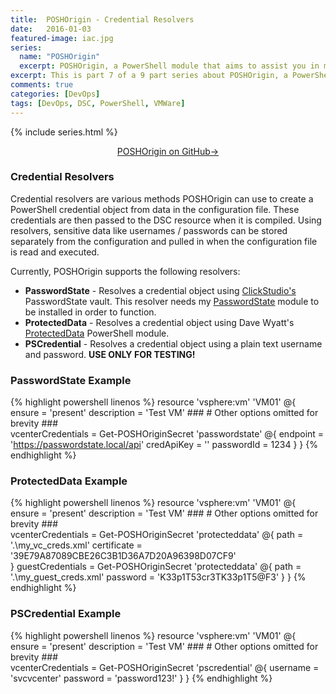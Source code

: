 ```yaml
---
title:  POSHOrigin - Credential Resolvers
date:   2016-01-03
featured-image: iac.jpg
series:
  name: "POSHOrigin"
  excerpt: POSHOrigin, a PowerShell module that aims to assist you in managing your Infrastructure via custom PowerShell DSC resources.
excerpt: This is part 7 of a 9 part series about POSHOrigin, a PowerShell module that aims to assist you in managing your Infrastructure via custom PowerShell DSC resources.
comments: true
categories: [DevOps]
tags: [DevOps, DSC, PowerShell, VMWare]
---
```


{% include series.html %}

<p style="text-align: center;">
  <a target="_blank" class="btn small" href="https://github.com/devblackops/POSHOrigin">POSHOrigin on GitHub→</a>
</p>

### Credential Resolvers

Credential resolvers are various methods POSHOrigin can use to create a PowerShell credential object from data in the configuration file. These credentials are then passed to the DSC resource when it is compiled. Using resolvers, sensitive data like usernames / passwords can be stored separately from the configuration and pulled in when the configuration file is read and executed.

Currently, POSHOrigin supports the following resolvers:

* **PasswordState** - Resolves a credential object using [ClickStudio's](http://www.clickstudios.com.au/) PasswordState vault. This resolver needs my [PasswordState](https://github.com/devblackops/PasswordState) module to be installed in order to function.
* **ProtectedData** - Resolves a credential object using Dave Wyatt's [ProtectedData](https://github.com/dlwyatt/ProtectedData) PowerShell module.
* **PSCredential** - Resolves a credential object using a plain text username and password. **USE ONLY FOR TESTING!**

### PasswordState Example

{% highlight powershell linenos %}
resource 'vsphere:vm' 'VM01' @{
    ensure = 'present'
    description = 'Test VM'
    ###
    # Other options omitted for brevity
    ###          
    vcenterCredentials = Get-POSHOriginSecret 'passwordstate' @{
        endpoint = 'https://passwordstate.local/api'
        credApiKey = '<your API key>'
        passwordId = 1234
    }
}
{% endhighlight %}

### ProtectedData Example

{% highlight powershell linenos %}
resource 'vsphere:vm' 'VM01' @{
    ensure = 'present'
    description = 'Test VM'
    ###
    # Other options omitted for brevity
    ###          
    vcenterCredentials = Get-POSHOriginSecret 'protecteddata' @{
        path = '.\my_vc_creds.xml'
        certificate = '39E79A87089CBE26C3B1D36A7D20A96398D07CF9'        
    }
    guestCredentials = Get-POSHOriginSecret 'protecteddata' @{
        path = '.\my_guest_creds.xml'
        password = 'K33p1T53cr3TK33p1T5@F3'
    }
}
{% endhighlight %}

### PSCredential Example

{% highlight powershell linenos %}
resource 'vsphere:vm' 'VM01' @{
    ensure = 'present'
    description = 'Test VM'
    ###
    # Other options omitted for brevity
    ###          
    vcenterCredentials = Get-POSHOriginSecret 'pscredential' @{
        username = 'svcvcenter'
        password = 'password123!'
    }
}
{% endhighlight %}
